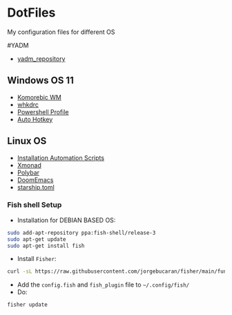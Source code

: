 # DotFiles
My configuration files for different OS

#YADM
* [yadm_repository](https://github.com/TronTheGamer/dotfiles_yadm)

## Windows OS 11

* [Komorebic WM](./Windows/komorebi.json)
* [whkdrc](./Windows/whkdrc)
* [Powershell Profile](./Windows/Microsoft.PowerShell_profile.ps1)
* [Auto Hotkey](./Windows/AHK/)

## Linux OS

* [Installation Automation Scripts](https://github.com/TronTheGamer/Linux-Automation)
* [Xmonad](https://github.com/TronTheGamer/.xmonad)
* [Polybar](https://github.com/TronTheGamer/.config-polybar)
* [DoomEmacs](https://github.com/TronTheGamer/.config-.doom.d)
* [starship.toml](https://github.com/TronTheGamer/.config-starship)

### Fish shell Setup
- Installation for DEBIAN BASED OS:
```sh
sudo add-apt-repository ppa:fish-shell/release-3
sudo apt-get update
sudo apt-get install fish
```
- Install `Fisher`:
```sh
curl -sL https://raw.githubusercontent.com/jorgebucaran/fisher/main/functions/fisher.fish | source && fisher install jorgebucaran/fisher
```

- Add the `config.fish` and `fish_plugin` file to `~/.config/fish/`
- Do:
```fish
fisher update
```

